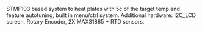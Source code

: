 STMF103 based system to heat plates with 5c of the target temp and feature autotuning, built in menu/ctrl system. Additional hardware: I2C_LCD screen, Rotary Encoder, 2X MAX31865 + RTD sensors.
